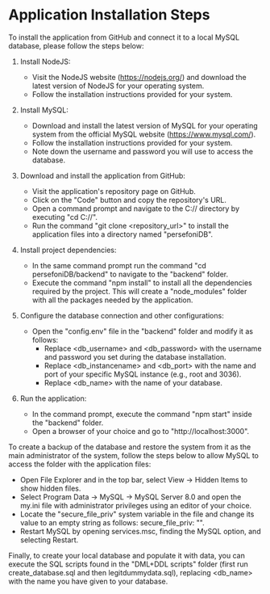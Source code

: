 # Application Installation Steps

To install the application from GitHub and connect it to a local MySQL database, please follow the steps below:

1. Install NodeJS:

   - Visit the NodeJS website (https://nodejs.org/) and download the latest version of NodeJS for your operating system.
   - Follow the installation instructions provided for your system.

2. Install MySQL:

   - Download and install the latest version of MySQL for your operating system from the official MySQL website (https://www.mysql.com/).
   - Follow the installation instructions provided for your system.
   - Note down the username and password you will use to access the database.

3. Download and install the application from GitHub:

   - Visit the application's repository page on GitHub.
   - Click on the "Code" button and copy the repository's URL.
   - Open a command prompt and navigate to the C:// directory by executing "cd C://".
   - Run the command "git clone <repository_url>" to install the application files into a directory named "persefoniDB".

4. Install project dependencies:

   - In the same command prompt run the command "cd persefoniDB/backend" to navigate to the "backend" folder.
   - Execute the command "npm install" to install all the dependencies required by the project. This will create a "node_modules" folder with all the packages needed by the application.

5. Configure the database connection and other configurations:

   - Open the "config.env" file in the "backend" folder and modify it as follows:
     - Replace <db_username> and <db_password> with the username and password you set during the database installation.
     - Replace <db_instancename> and <db_port> with the name and port of your specific MySQL instance (e.g., root and 3036).
     - Replace <db_name> with the name of your database.

6. Run the application:
   - In the command prompt, execute the command "npm start" inside the "backend" folder.
   - Open a browser of your choice and go to "http://localhost:3000".

To create a backup of the database and restore the system from it as the main administrator of the system, follow the steps below to allow MySQL to access the folder with the application files:

- Open File Explorer and in the top bar, select View -> Hidden Items to show hidden files.
- Select Program Data -> MySQL -> MySQL Server 8.0 and open the my.ini file with administrator privileges using an editor of your choice.
- Locate the "secure_file_priv" system variable in the file and change its value to an empty string as follows: secure_file_priv: "".
- Restart MySQL by opening services.msc, finding the MySQL option, and selecting Restart.

Finally, to create your local database and populate it with data, you can execute the SQL scripts found in the "DML+DDL scripts" folder (first run create_database.sql and then legitdummydata.sql), replacing <db_name> with the name you have given to your database.
